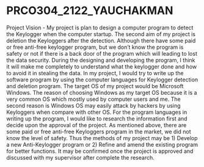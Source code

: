# PRCO304_2122_YAUCHAKMAN

Project Vision - 
      My project is plan to design a computer program to detect the Keylogger when the computer startup.  The second aim of my project is deletion the Keyloggers after the detection.  Although there have some paid or free anti-free keylogger program, but we don’t know the program is safety or not if there is a back door of the program which will leading to lost the data security.  During the designing and developing the program, I think it will make me completely to understand what the keylogger done and how to avoid it in stealing the data.
    	In my project, I would try to write up the software program by using the computer languages for Keylogger detection and deletion program.  The target OS of my project would be Microsoft Windows.  The reason of choosing Windows as my target OS because it is a very common OS which mostly used by computer users and me.  The second reason is Windows OS may easily attack by hackers by using Keyloggers when compare with other OS.
For the program languages in writing up the program, I would like to research the information first and decide upon the approval of the project. 
As mentioned above, there are some paid or free anti-free Keyloggers program in the market, we did not know the level of safety.  Thus the methods of my project may be 1) Develop a new Anti-Keylogger program or 2) Refine and amend the existing program for better functions.  It may be confirmed once the project is approved and discussed with my supervisor after complete the research.



